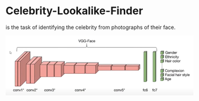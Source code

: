 # Celebrity-Lookalike-Finder
is the task of identifying the celebrity from photographs of their face.


![VGGFace](https://github.com/varshat/Celebrity-Lookalike-Finder/blob/main/vggface%20architecture.png?raw=true)
